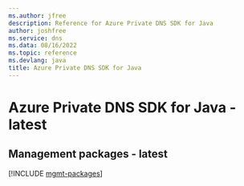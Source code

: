 ```yaml
---
ms.author: jfree
description: Reference for Azure Private DNS SDK for Java
author: joshfree
ms.service: dns
ms.data: 08/16/2022
ms.topic: reference
ms.devlang: java
title: Azure Private DNS SDK for Java
---
```

# Azure Private DNS SDK for Java - latest

## Management packages - latest
[!INCLUDE [mgmt-packages](private-dns-mgmt-index.md)]